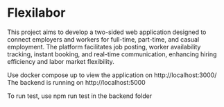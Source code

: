 # Flexilabor

This project aims to develop a two-sided web application designed to connect employers and workers for full-time, part-time, and casual employment. The platform facilitates job posting, worker availability tracking, instant booking, and real-time communication, enhancing hiring efficiency and labor market flexibility.

Use docker compose up to view the application on http://localhost:3000/
The backend is running on http://localhost:5000

To run test, use npm run test in the backend folder
